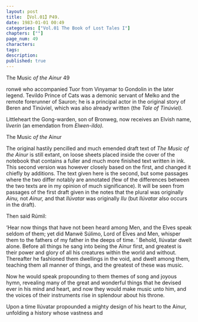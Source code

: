 ```yaml
---
layout: post
title: 【Vol.01】P49.
date: 1983-01-01 00:49
categories: ["Vol.01 The Book of Lost Tales I"]
chapters: [""]
page_num: 49
characters: 
tags: 
description: 
published: true
---
```


<p style="text-indent: 0;">
The Music <I>of the Ainur </I>49
</p>

ronwë who accompanied Tuor from Vinyamar to Gondolin in the later legend. Tevildo Prince of Cats was a demonic servant of Melko and the remote forerunner of Sauron; he is a principal actor in the original story of Beren and Tinúviel, which was also already written (the <I>Tale of Tinúviel).</I>

Littleheart the Gong-warden, son of Bronweg, now receives an Elvish name, I<I>lverin </I>(an emendation from <I>Elwen-ildo).</I>

The Music <I>of the </I>Ainur

The original hastily pencilled and much emended draft text of <I>The Music of the Ainur </I>is still extant, on loose sheets placed inside the cover of the notebook that contains a fuller and much more finished text written in ink. This second version was however closely based on the first, and changed it chiefly by additions. The text given here is the second, but some passages where the two differ notably are annotated (few of the differences between the two texts are in my opinion of much significance). It will be seen from passages of the first draft given in the notes that the plural was originally <I>Ainu, </I>not <I>Ainur, </I>and that <I>Ilúvatar </I>was originally <I>Ilu </I>(but <I>Ilúvatar </I>also occurs in the draft).

Then said Rúmil:

‘Hear now things that have not been heard among Men, and the Elves speak seldom of them; yet did Manwë Súlimo, Lord of Elves and Men, whisper them to the fathers of my father in the deeps of time. ’ Behold, Ilúvatar dwelt alone. Before all things he sang into being the Ainur first, and greatest is their power and glory of all his creatures within the world and without. Thereafter he fashioned them dwellings in the void, and dwelt among them, teaching them all manner of things, and the greatest of these was music.

Now he would speak propounding to them themes of song and joyous hymn, revealing many of the great and wonderful things that he devised ever in his mind and heart, and now they would make music unto him, and the voices of their instruments rise in splendour about his throne.

Upon a time Ilúvatar propounded a mighty design of his heart to the Ainur, unfolding a history whose vastness and

